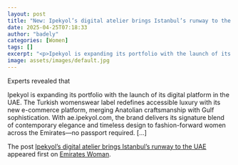 ```yaml
---
layout: post
title: "New: Ipekyol’s digital atelier brings Istanbul’s runway to the UAE"
date: 2025-04-25T07:18:33
author: "badely"
categories: [Women]
tags: []
excerpt: "<p>Ipekyol is expanding its portfolio with the launch of its digital platform in the UAE. The Turkish womenswear label redefines accessible luxury wit"
image: assets/images/default.jpg
---
```


Experts revealed that <p>Ipekyol is expanding its portfolio with the launch of its digital platform in the UAE. The Turkish womenswear label redefines accessible luxury with its new e-commerce platform, merging Anatolian craftsmanship with Gulf sophistication. With ae.ipekyol.com, the brand delivers its signature blend of contemporary elegance and timeless design to fashion-forward women across the Emirates—no passport required. [&#8230;]</p>
<p>The post <a href="https://emirateswoman.com/ipekyols-digital-atelier-brings-istanbuls-runway-to-the-uae/" rel="nofollow">Ipekyol’s digital atelier brings Istanbul’s runway to the UAE</a> appeared first on <a href="https://emirateswoman.com" rel="nofollow">Emirates Woman</a>.</p>

